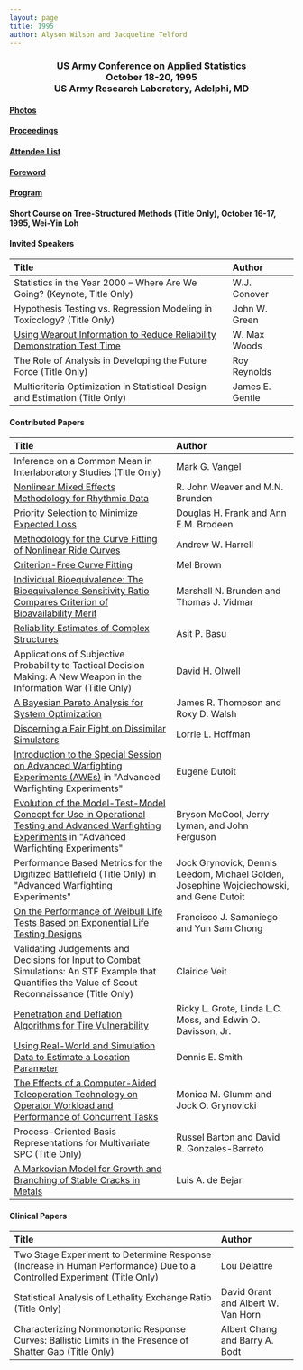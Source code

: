 ```yaml
---
layout: page
title: 1995
author: Alyson Wilson and Jacqueline Telford
---
```

<div align="center"><h3>US Army Conference on Applied Statistics<br>
October 18-20, 1995<br>
US Army Research Laboratory, Adelphi, MD</h3></div>


#### [Photos](https://alysongwilson.github.io/ACAS/DOE5/1995.pdf)

#### [Proceedings](https://alysongwilson.github.io/ACAS/DOE5/ACAS01.pdf#page=1)

#### [Attendee List](https://alysongwilson.github.io/ACAS/DOE5/ACAS01.pdf#page=150)

#### [Foreword](https://alysongwilson.github.io/ACAS/DOE5/ACAS01.pdf#page=5)

#### [Program](https://alysongwilson.github.io/ACAS/DOE5/ACAS01.pdf#page=9)

#### Short Course on Tree-Structured Methods (Title Only), October 16-17, 1995, Wei-Yin Loh

#### Invited Speakers

| Title | Author |
| :--- | :--- |
| Statistics in the Year 2000 – Where Are We Going? (Keynote, Title Only) | W.J. Conover |
| Hypothesis Testing vs. Regression Modeling in Toxicology? (Title Only) | John W. Green |
| [Using Wearout Information to Reduce Reliability Demonstration Test Time](https://alysongwilson.github.io/ACAS/DOE5/ACAS01.pdf#page=79) | W. Max Woods |
| The Role of Analysis in Developing the Future Force (Title Only) | Roy Reynolds |
| Multicriteria Optimization in Statistical Design and Estimation (Title Only) | James E. Gentle |


#### Contributed Papers

| Title | Author |
| :--- | :--- |
| Inference on a Common Mean in Interlaboratory Studies (Title Only) | Mark G. Vangel |
| [Nonlinear Mixed Effects Methodology for Rhythmic Data](https://alysongwilson.github.io/ACAS/DOE5/ACAS01.pdf#page=13) | R. John Weaver and M.N. Brunden |
| [Priority Selection to Minimize Expected Loss](https://alysongwilson.github.io/ACAS/DOE5/ACAS01.pdf#page=25) | Douglas H. Frank and Ann E.M. Brodeen |
| [Methodology for the Curve Fitting of Nonlinear Ride Curves](https://alysongwilson.github.io/ACAS/DOE5/ACAS01.pdf#page=33) | Andrew W. Harrell |
| [Criterion-Free Curve Fitting](https://alysongwilson.github.io/ACAS/DOE5/ACAS01.pdf#page=49) | Mel Brown |
| [Individual Bioequivalence: The Bioequivalence Sensitivity Ratio Compares Criterion of Bioavailability Merit](https://alysongwilson.github.io/ACAS/DOE5/ACAS01.pdf#page=59) | Marshall N. Brunden and Thomas J. Vidmar |
| [Reliability Estimates of Complex Structures](https://alysongwilson.github.io/ACAS/DOE5/ACAS01.pdf#page=71) | Asit P. Basu |
| Applications of Subjective Probability to Tactical Decision Making: A New Weapon in the Information War (Title Only) | David H. Olwell |
| [A Bayesian Pareto Analysis for System Optimization](https://alysongwilson.github.io/ACAS/DOE5/ACAS01.pdf#page=83) | James R. Thompson and Roxy D. Walsh |
| [Discerning a Fair Fight on Dissimilar Simulators](https://alysongwilson.github.io/ACAS/DOE5/ACAS01.pdf#page=97) | Lorrie L. Hoffman |
| [Introduction to the Special Session on Advanced Warfighting Experiments (AWEs)](https://alysongwilson.github.io/ACAS/DOE5/ACAS01.pdf#page=103) in "Advanced Warfighting Experiments" | Eugene Dutoit |
| [Evolution of the Model-Test-Model Concept for Use in Operational Testing and Advanced Warfighting Experiments](https://alysongwilson.github.io/ACAS/DOE5/ACAS01.pdf#page=105) in "Advanced Warfighting Experiments" | Bryson McCool, Jerry Lyman, and John Ferguson |
| Performance Based Metrics for the Digitized Battlefield (Title Only) in "Advanced Warfighting Experiments" | Jock Grynovick, Dennis Leedom, Michael Golden, Josephine Wojciechowski, and Gene Dutoit |
| [On the Performance of Weibull Life Tests Based on Exponential Life Testing Designs](https://alysongwilson.github.io/ACAS/DOE5/ACAS01.pdf#page=115) | Francisco J. Samaniego and Yun Sam Chong |
| Validating Judgements and Decisions for Input to Combat Simulations: An STF Example that Quantifies the Value of Scout Reconnaissance (Title Only) | Clairice Veit |
| [Penetration and Deflation Algorithms for Tire Vulnerability](https://alysongwilson.github.io/ACAS/DOE5/ACAS01.pdf#page=123) | Ricky L. Grote, Linda L.C. Moss, and Edwin O. Davisson, Jr. |
| [Using Real-World and Simulation Data to Estimate a Location Parameter](https://alysongwilson.github.io/ACAS/DOE5/ACAS01.pdf#page=133) | Dennis E. Smith |
| [The Effects of a Computer-Aided Teleoperation Technology on Operator Workload and Performance of Concurrent Tasks](https://alysongwilson.github.io/ACAS/DOE5/ACAS01.pdf#page=139) | Monica M. Glumm and Jock O. Grynovicki |
| Process-Oriented Basis Representations for Multivariate SPC (Title Only) | Russel Barton and David R. Gonzales-Barreto |
| [A Markovian Model for Growth and Branching of Stable Cracks in Metals](https://alysongwilson.github.io/ACAS/DOE5/ACAS01.pdf#page=149) | Luis A. de Bejar |


#### Clinical Papers

| Title | Author |
| :--- | :--- |
| Two Stage Experiment to Determine Response (Increase in Human Performance) Due to a Controlled Experiment (Title Only) | Lou Delattre |
| Statistical Analysis of Lethality Exchange Ratio (Title Only) | David Grant and Albert W. Van Horn |
| Characterizing Nonmonotonic Response Curves: Ballistic Limits in the Presence of Shatter Gap (Title Only) | Albert Chang and Barry A. Bodt |
